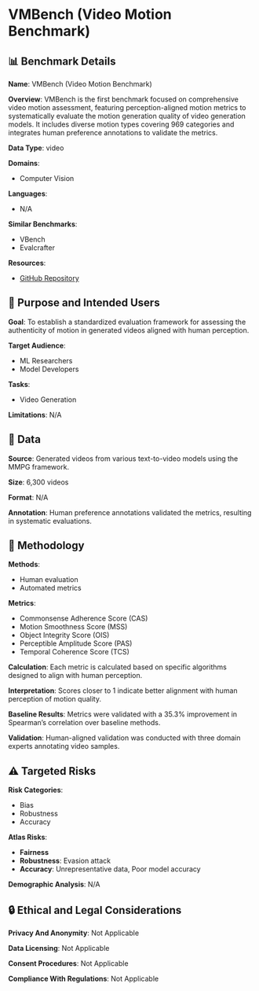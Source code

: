 # VMBench (Video Motion Benchmark)

## 📊 Benchmark Details

**Name**: VMBench (Video Motion Benchmark)

**Overview**: VMBench is the first benchmark focused on comprehensive video motion assessment, featuring perception-aligned motion metrics to systematically evaluate the motion generation quality of video generation models. It includes diverse motion types covering 969 categories and integrates human preference annotations to validate the metrics.

**Data Type**: video

**Domains**:
- Computer Vision

**Languages**:
- N/A

**Similar Benchmarks**:
- VBench
- Evalcrafter

**Resources**:
- [GitHub Repository](https://github.com/GD-AIGC/VMBench)

## 🎯 Purpose and Intended Users

**Goal**: To establish a standardized evaluation framework for assessing the authenticity of motion in generated videos aligned with human perception.

**Target Audience**:
- ML Researchers
- Model Developers

**Tasks**:
- Video Generation

**Limitations**: N/A

## 💾 Data

**Source**: Generated videos from various text-to-video models using the MMPG framework.

**Size**: 6,300 videos

**Format**: N/A

**Annotation**: Human preference annotations validated the metrics, resulting in systematic evaluations.

## 🔬 Methodology

**Methods**:
- Human evaluation
- Automated metrics

**Metrics**:
- Commonsense Adherence Score (CAS)
- Motion Smoothness Score (MSS)
- Object Integrity Score (OIS)
- Perceptible Amplitude Score (PAS)
- Temporal Coherence Score (TCS)

**Calculation**: Each metric is calculated based on specific algorithms designed to align with human perception.

**Interpretation**: Scores closer to 1 indicate better alignment with human perception of motion quality.

**Baseline Results**: Metrics were validated with a 35.3% improvement in Spearman’s correlation over baseline methods.

**Validation**: Human-aligned validation was conducted with three domain experts annotating video samples.

## ⚠️ Targeted Risks

**Risk Categories**:
- Bias
- Robustness
- Accuracy

**Atlas Risks**:
- **Fairness**
- **Robustness**: Evasion attack
- **Accuracy**: Unrepresentative data, Poor model accuracy

**Demographic Analysis**: N/A

## 🔒 Ethical and Legal Considerations

**Privacy And Anonymity**: Not Applicable

**Data Licensing**: Not Applicable

**Consent Procedures**: Not Applicable

**Compliance With Regulations**: Not Applicable

